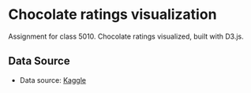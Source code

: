 # Chocolate ratings visualization 
Assignment for class 5010. Chocolate ratings visualized, built with D3.js.

## Data Source
- Data source: [Kaggle](https://www.kaggle.com/rtatman/chocolate-bar-ratings)